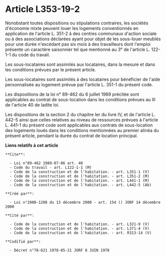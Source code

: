 # Article L353-19-2

Nonobstant toutes dispositions ou stipulations contraires, les sociétés d'économie mixte peuvent louer les logements
conventionnés en application de l'article L. 351-2 à des centres communaux d'action sociale ou à des associations déclarées
ayant pour objet de les sous-louer meublés pour une durée n'excédant pas six mois à des travailleurs dont l'emploi présente
un caractère saisonnier tel que mentionné au 3° de l'article L. 122-1-1 du code du travail.

Les sous-locataires sont assimilés aux locataires, dans la mesure et dans les conditions prévues par le présent article.

Les sous-locataires sont assimilés à des locataires pour bénéficier de l'aide personnalisée au logement prévue par l'article
L. 351-1 du présent code.

Les dispositions de la loi n° 89-462 du 6 juillet 1989 précitée sont applicables au contrat de sous-location dans les
conditions prévues au III de l'article 40 de ladite loi.

Les dispositions de la section 2 du chapitre Ier du livre IV, et de l'article L. 442-5 ainsi que celles relatives au niveau
de ressources prévues à l'article L. 441-1 du présent code sont applicables aux contrats de sous-location des logements loués
dans les conditions mentionnées au premier alinéa du présent article, pendant la durée du contrat de location principal.

**Liens relatifs à cet article**

	**Cite**:

	  - Loi n°89-462 1989-07-06 art. 40
	  - Code du travail - art. L122-1-1 (M)
	  - Code de la construction et de l'habitation. - art. L351-1 (V)
	  - Code de la construction et de l'habitation. - art. L351-2 (M)
	  - Code de la construction et de l'habitation. - art. L441-1 (M)
	  - Code de la construction et de l'habitation. - art. L442-5 (Ab)

	**Créé par**:

	  - Loi n°2000-1208 du 13 décembre 2000 - art. 154 () JORF 14 décembre 2000

	**Cité par**:

	  - Code de la construction et de l'habitation. - art. L321-9 (V)
	  - Code de la construction et de l'habitation. - art. L371-4 (V)
	  - Code de la construction et de l'habitation. - art. R313-14 (V)

	**Codifié par**:

	  - Décret n°78-621 1978-05-21 JORF 8 JUIN 1978
